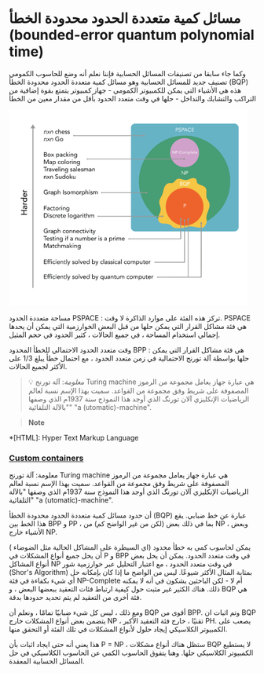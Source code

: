 # مسائل كمية متعددة الحدود محدودة الخطأ  (bounded-error quantum polynomial time)

وكما جاء سابقا من تصنيفات المسائل الحسابية فإننا نعلم أنه وضع للحاسوب الكمومي تصنيف جديد للمسائل الحسابية وهو مسائل كمية متعددة الحدود محدودة الخطأ (BQP) هذه هي الأشياء التي يمكن للكمبيوتر الكمومي - جهاز كمبيوتر يتمتع بقوة إضافية من التراكب والتشابك والتداخل - حلها في وقت متعدد الحدود بأقل من مقدار معين من الخطأ

![bounded-error quantum polynomial time](/docfx_project/images/BQP.png)


مساحة متعددة الحدود
PSPACE : تركز هذه الفئة على موارد الذاكرة 
لا وقت. PSPACE هي فئة مشاكل القرار التي يمكن حلها من قبل البعض
الخوارزمية التي يمكن أن يحدها إجمالي استخدام المساحة ، في جميع الحالات ،
كثير الحدود في حجم المثيل.

 وقت متعدد الحدود الاحتمالي للخطأ المحدود 
BPP  : هي فئة مشاكل القرار التي يمكن حلها بواسطة آلة تورنج الاحتمالية في زمن متعدد الحدود ، مع احتمال خطأ يبلغ 1/3 على الأكثر لجميع 
الحالات.
> :bulb: *معلومة*:
آلة تورنج Turing machine هي عبارة جهاز يعامل مجموعة من الرموز المصفوفة على شريط وفق مجموعة من القواعد. سميت بهذا الإسم نسبة لعالم الرياضيات الإنكليزي آلان تورنگ الذي أوجد هذا النموذج سنة 1937م الذي وصفها "بالآلة التلقائية" 
"a (utomatic)-machine".

> **Note** 

*[HTML]: Hyper Text Markup Language

### [Custom containers](https://github.com/markdown-it/markdown-it-container)


<!-- حطها في صندوق -->
معلومة:
آلة تورنج Turing machine هي عبارة جهاز يعامل مجموعة من الرموز المصفوفة على شريط وفق مجموعة من القواعد. سميت بهذا الإسم نسبة لعالم الرياضيات الإنكليزي آلان تورنگ الذي أوجد هذا النموذج سنة 1937م الذي وصفها "بالآلة التلقائية" 
"a (utomatic)-machine".


 أن حدود  مسائل كمية متعددة الحدود محدودة الخطأ (BQP)  عبارة عن خط ضبابي. يقع هذا الخط بين BPP و PP ، بما في ذلك بعض (لكن من غير الواضح كم) من NP ، وبعض الأشياء خارج NP.


يمكن لحاسوب كمي به خطأ محدود (اي السيطرة على المشاكل الحالية مثل الضوضاء ) أن يحل جميع أنواع المشكلات في P و BPP في وقت متعدد الحدود. يمكن أن يحل بعض أنواع المشاكل NP في وقت متعدد الحدود ، مع اعتبار التحليل عبر خوارزمية شور (Shor's Algorithm) بمثابة المثال الأكثر شيوعًا. ليس من الواضح ما إذا كان بإمكانه حل أي شيء بكفاءة في فئة NP-Complete أم لا - لكن الباحثين يشكون في أنه لا يمكنه ذلك. هناك الكثير غير مثبت حول كيفية ارتباط فئات التعقيد ببعضها البعض ، و BQP هي فئة أخرى من التعقيد لم يتم تحديد حدودها بدقة.

ومع ذلك ، ليس كل شيء ضبابيًا تمامًا ، ونعلم أن BQP أقوى من BPP. وتم اثبات ان BQP يتضمن بعض أنواع المشكلات خارج NP ، تقنيًا ، خارج فئة التعقيد الأكبر PH. يصعب على الكمبيوتر الكلاسيكي إيجاد حلول لأنواع المشكلات في تلك الفئة أو التحقق منها.

 هذا يعني أنه حتى ايجاد اثبات بأن P = NP ، ستظل هناك أنواع مشكلات BQP لا يستطيع الكمبيوتر الكلاسيكي حلها. وهنا يتفوق الحاسوب الكمي عن الحاسوب الكلاسيكي في حل المسائل الحسابية المعقدة.
